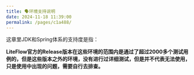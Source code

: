 ```yaml
---
title: 🗣环境支持说明
date: 2024-11-18 11:39:00
permalink: /pages/c1a488/
---
```


这章里JDK和Spring体系的支持度是指：

**LiteFlow官方的Release版本在这些环境的范围内是通过了超过2000多个测试用例的，但是这些版本之外的环境，没有进行过详细测试，但是并不代表无法使用，只是使用中出现的问题，需要自行去排查。**
